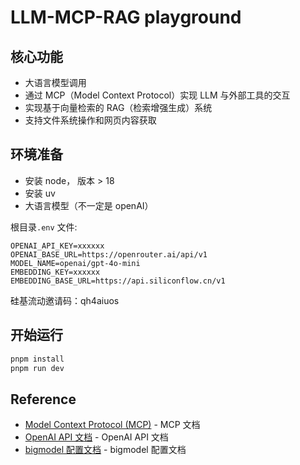 # LLM-MCP-RAG playground

## 核心功能

- 大语言模型调用
- 通过 MCP（Model Context Protocol）实现 LLM 与外部工具的交互
- 实现基于向量检索的 RAG（检索增强生成）系统
- 支持文件系统操作和网页内容获取

## 环境准备

- 安装 node， 版本 > 18
- 安装 uv
- 大语言模型（不一定是 openAI）

根目录`.env` 文件:

```env
OPENAI_API_KEY=xxxxxx
OPENAI_BASE_URL=https://openrouter.ai/api/v1
MODEL_NAME=openai/gpt-4o-mini
EMBEDDING_KEY=xxxxxx
EMBEDDING_BASE_URL=https://api.siliconflow.cn/v1
```

硅基流动邀请码：qh4aiuos

## 开始运行

```js
pnpm install
pnpm run dev
```

## Reference

- [Model Context Protocol (MCP)](https://modelcontextprotocol.io/) - MCP 文档
- [OpenAI API 文档](https://platform.openai.com/docs/api-reference) - OpenAI API 文档
- [bigmodel 配置文档](https://docs.bigmodel.cn/cn/guide/develop/openai/introduction#%E5%9F%BA%E7%A1%80%E9%85%8D%E7%BD%AE) - bigmodel 配置文档
